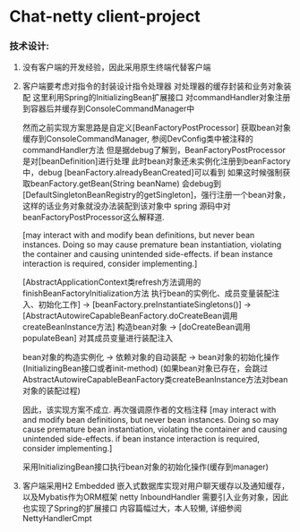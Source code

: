 # Chat-netty client-project

### 技术设计: 
1. 没有客户端的开发经验，因此采用原生终端代替客户端
2. 客户端要考虑对指令的封装设计指令处理器
   对处理器的缓存封装和业务对象装配
   这里利用Spring的InitializingBean扩展接口
   对commandHandler对象注册到容器后并缓存到ConsoleCommandManager中
   
   然而之前实现方案思路是自定义[BeanFactoryPostProcessor]
   获取bean对象缓存到ConsoleCommandManager, 参阅DevConfig类中被注释的commandHandler方法
   但是据debug了解到，BeanFactoryPostProcessor 是对[beanDefinition]进行处理
   此时bean对象还未实例化注册到beanFactory中，debug [beanFactory.alreadyBeanCreated]可以看到
   如果这时候强制获取beanFactory.getBean(String beanName)
   会debug到 [DefaultSingletonBeanRegistry的getSingleton]，强行注册一个bean对象，这样的话业务对象就没办法装配到该对象中
   spring 源码中对beanFactoryPostProcessor这么解释道.
   
   [may interact with and modify bean definitions, but never bean instances.
   Doing so may cause premature bean instantiation, violating the container and causing unintended side-effects.
   if bean instance interaction is required, consider implementing.]
   
   [AbstractApplicationContext类refresh方法调用的finishBeanFactoryInitialization方法
   执行bean的实例化、成员变量装配注入、初始化工作]
   ->
   [beanFactory.preInstantiateSingletons()]
   ->
   [AbstractAutowireCapableBeanFactory.doCreateBean调用createBeanInstance方法] 构造bean对象
   ->
   [doCreateBean调用populateBean] 对其成员变量进行装配注入
   
   bean对象的构造实例化 -> 依赖对象的自动装配 -> bean对象的初始化操作(InitializingBean接口或者init-method)
   (如果bean对象已存在，会跳过AbstractAutowireCapableBeanFactory类createBeanInstance方法对bean对象的装配过程)
   
   因此，该实现方案不成立. 
   再次强调原作者的文档注释
   [may interact with and modify bean definitions, but never bean instances.
   Doing so may cause premature bean instantiation, violating the container and causing unintended side-effects.
   if bean instance interaction is required, consider implementing.]
      
   采用InitializingBean接口执行bean对象的初始化操作(缓存到manager)
3. 客户端采用H2 Embedded 嵌入式数据库实现对用户聊天缓存以及通知缓存， 以及Mybatis作为ORM框架
   netty InboundHandler 需要引入业务对象，因此也实现了Spring的扩展接口
   内容篇幅过大，本人较懒, 详细参阅NettyHandlerCmpt
   
